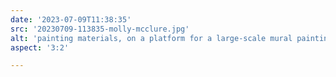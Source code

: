 ```yaml
---
date: '2023-07-09T11:38:35'
src: '20230709-113835-molly-mcclure.jpg'
alt: 'painting materials, on a platform for a large-scale mural painting, mountains and sky in the background'
aspect: '3:2'

---
```

